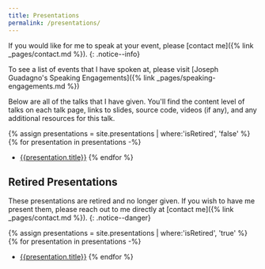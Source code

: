 ```yaml
---
title: Presentations
permalink: /presentations/
---
```

If you would like for me to speak at your event, please [contact me]({% link _pages/contact.md %}).
{: .notice--info}

To see a list of events that I have spoken at, please visit [Joseph Guadagno's Speaking Engagements]({% link _pages/speaking-engagements.md %})

Below are all of the talks that I have given. You'll find the content level of talks on each talk page, links to slides, source code, videos (if any), and any additional resources for this talk.

{% assign presentations = site.presentations | where:'isRetired', 'false' %}
{% for presentation in presentations -%}
- [{{presentation.title}}]({{presentation.url}})
{% endfor %}

## Retired Presentations

These presentations are retired and no longer given.  If you wish to have me present them, please reach out to me directly at [contact me]({% link _pages/contact.md %}).
{: .notice--danger}

{% assign presentations = site.presentations | where:'isRetired', 'true' %}
{% for presentation in presentations -%}
- [{{presentation.title}}]({{presentation.url}})
{% endfor %}